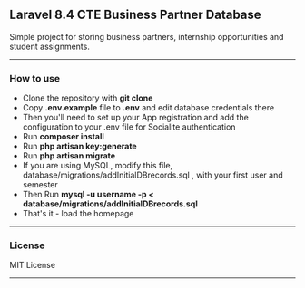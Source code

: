 ## Laravel 8.4 CTE Business Partner Database

Simple project for storing business partners, internship opportunities and student assignments.

---

### How to use

- Clone the repository with __git clone__
- Copy __.env.example__ file to __.env__ and edit database credentials there
- Then you'll need to set up your App registration and add the configuration to your .env file for Socialite authentication
- Run __composer install__
- Run __php artisan key:generate__
- Run __php artisan migrate__
- If you are using MySQL, modify this file, database/migrations/addInitialDBrecords.sql , with your first user and semester
- Then Run __mysql -u username -p < database/migrations/addInitialDBrecords.sql__
- That's it - load the homepage

---

### License

MIT License

---

